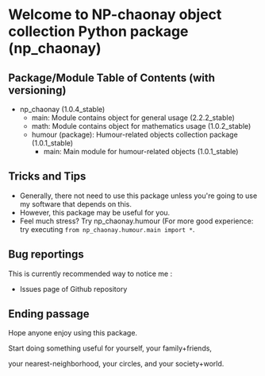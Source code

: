 # Welcome to NP-chaonay object collection Python package (np_chaonay)

## Package/Module Table of Contents (with versioning)
+ np_chaonay (1.0.4_stable)
	- main: Module contains object for general usage (2.2.2_stable)
	- math: Module contains object for mathematics usage (1.0.2_stable)
	+ humour (package): Humour-related objects collection package (1.0.1_stable)
		- main: Main module for humour-related objects (1.0.1_stable)

## Tricks and Tips
- Generally, there not need to use this package unless you're going to use
  my software that depends on this.
- However, this package may be useful for you.
- Feel much stress? Try np_chaonay.humour (For more good experience:
  try executing `from np_chaonay.humour.main import *`.

## Bug reportings
This is currently recommended way to notice me :
- Issues page of Github repository

## Ending passage
Hope anyone enjoy using this package.

Start doing something useful for yourself, your family+friends,

your nearest-neighborhood, your circles, and your society+world.
